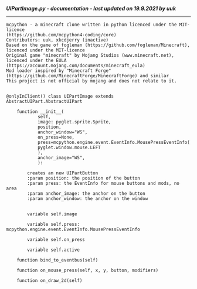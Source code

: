 ***UIPartImage.py - documentation - last updated on 19.9.2021 by uuk***
___

    mcpython - a minecraft clone written in python licenced under the MIT-licence 
    (https://github.com/mcpython4-coding/core)
    Contributors: uuk, xkcdjerry (inactive)
    Based on the game of fogleman (https://github.com/fogleman/Minecraft), licenced under the MIT-licence
    Original game "minecraft" by Mojang Studios (www.minecraft.net), licenced under the EULA
    (https://account.mojang.com/documents/minecraft_eula)
    Mod loader inspired by "Minecraft Forge" (https://github.com/MinecraftForge/MinecraftForge) and similar
    This project is not official by mojang and does not relate to it.


    @onlyInClient() class UIPartImage extends AbstractUIPart.AbstractUIPart

        function __init__(
                self,
                image: pyglet.sprite.Sprite,
                position,
                anchor_window="WS",
                on_press=None,
                press=mcpython.engine.event.EventInfo.MousePressEventInfo(
                pyglet.window.mouse.LEFT
                ),
                anchor_image="WS",
                ):
            
            creates an new UIPartButton
            :param position: the position of the button
            :param press: the EventInfo for mouse buttons and mods, no area
            :param anchor_image: the anchor on the button
            :param anchor_window: the anchor on the window


            variable self.image

            variable self.press: mcpython.engine.event.EventInfo.MousePressEventInfo

            variable self.on_press

            variable self.active

        function bind_to_eventbus(self)

        function on_mouse_press(self, x, y, button, modifiers)

        function on_draw_2d(self)